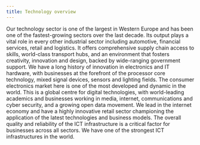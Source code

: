 ```yaml
---
title: Technology overview
---
```


Our technology sector is one of the largest in Western Europe and has been one of the fastest-growing sectors over the last decade. Its output plays a vital role in every other industrial sector including automotive, financial services, retail and logistics.
It offers comprehensive supply chain access to skills, world-class transport hubs, and an environment that fosters creativity, innovation and design, backed by wide-ranging government support. 
We have a long history of innovation in electronics and IT hardware, with businesses at the forefront of the processor core technology, mixed signal devices, sensors and lighting fields. The consumer electronics market here is one of the most developed and dynamic in the world. 
This is a global centre for digital technologies, with world-leading academics and businesses working in media, internet, communications and cyber security, and a growing open data movement. We lead in the internet economy and have a highly innovative retail sector championing the application of the latest technologies and business models.
The overall quality and reliability of the ICT infrastructure is a critical factor for businesses across all sectors. We have one of the strongest ICT infrastructures in the world. 

